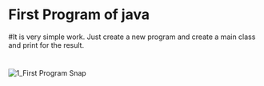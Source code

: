 # First Program of java 

#It is very simple work. Just create a new program and create a main class and print for the result. 
#
#
![1_First Program Snap](https://github.com/user-attachments/assets/68c479ab-64bf-44e9-a750-c116d8b99cad)
